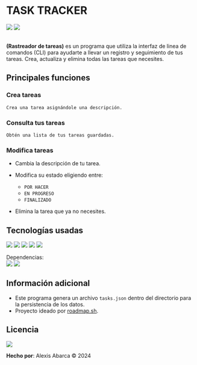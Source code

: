 # TASK TRACKER

<img src='https://badgen.net/badge/Status/Active?color=green'/> <img src='https://badgen.net/badge/Version/1.0?color=blue'/>

<br>
<b>(Rastreador de tareas)</b> es un programa que utiliza la interfaz de linea de comandos (CLI) para ayudarte a llevar un registro y seguimiento de tus tareas. Crea, actualiza y elimina todas las tareas que necesites.

## Principales funciones

### Crea tareas
    Crea una tarea asignándole una descripción.
### Consulta tus tareas
    Obtén una lista de tus tareas guardadas.
### Modifica tareas
- Cambia la descripción de tu tarea.

- Modifica su estado eligiendo entre:
    - ``POR HACER``
    - ``EN PROGRESO``
    - ``FINALIZADO``

- Elimina la tarea que ya no necesites.

## Tecnologías usadas

<a href='https://www.oracle.com/java/technologies/javase/jdk21-readme-downloads.html'><img src='https://badgen.net/badge/icon/Java%2021?icon=java&label&color=orange'/></a>
<a href='https://maven.apache.org'><img src='https://badgen.net/badge/icon/Maven?icon=maven&label&color=red'/></a>
<a href='https://code.visualstudio.com/'><img src='https://badgen.net/badge/icon/VSCode?icon=visualstudio&label'/></a>
<a href='https://git-scm.com'><img src='https://badgen.net/badge/icon/GIT?icon=git&label&color=orange'/></a>
<a href='https://www.json.org/json-en.html'><img src='https://badgen.net/badge/icon/JSON?icon=json&label&color=orange'/></a>

Dependencias: <br>
<a href='https://mvnrepository.com/artifact/org.projectlombok/lombok/1.18.34'><img src='https://badgen.net/badge/icon/Lombok?icon=lombok&label&color=red'/></a>
<a href='https://mvnrepository.com/artifact/com.fasterxml.jackson.datatype/jackson-datatype-jsr310/2.18.1'><img src='https://badgen.net/badge/icon/Jackson?icon=jakson&label&color=green'/></a>

## Información adicional

- Este programa genera un archivo ``tasks.json`` dentro del directorio para la persistencia de los datos.
- Proyecto ideado por [roadmap.sh](https://roadmap.sh/projects/task-tracker).

## Licencia

<a href='./LICENSE.md'><img src='https://badgen.net/static/License/MIT/blue'/></a>

<b>Hecho por</b>: Alexis Abarca © 2024